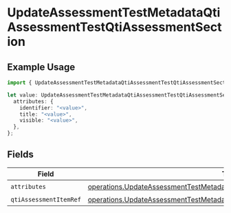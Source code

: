 # UpdateAssessmentTestMetadataQtiAssessmentTestQtiAssessmentSection

## Example Usage

```typescript
import { UpdateAssessmentTestMetadataQtiAssessmentTestQtiAssessmentSection } from "qti/models/operations";

let value: UpdateAssessmentTestMetadataQtiAssessmentTestQtiAssessmentSection = {
  attributes: {
    identifier: "<value>",
    title: "<value>",
    visible: "<value>",
  },
};
```

## Fields

| Field                                                                                                                                                                          | Type                                                                                                                                                                           | Required                                                                                                                                                                       | Description                                                                                                                                                                    |
| ------------------------------------------------------------------------------------------------------------------------------------------------------------------------------ | ------------------------------------------------------------------------------------------------------------------------------------------------------------------------------ | ------------------------------------------------------------------------------------------------------------------------------------------------------------------------------ | ------------------------------------------------------------------------------------------------------------------------------------------------------------------------------ |
| `attributes`                                                                                                                                                                   | [operations.UpdateAssessmentTestMetadataQtiAssessmentSectionAttributes](../../models/operations/updateassessmenttestmetadataqtiassessmentsectionattributes.md)                 | :heavy_check_mark:                                                                                                                                                             | N/A                                                                                                                                                                            |
| `qtiAssessmentItemRef`                                                                                                                                                         | [operations.UpdateAssessmentTestMetadataQtiAssessmentTestQtiAssessmentItemRef](../../models/operations/updateassessmenttestmetadataqtiassessmenttestqtiassessmentitemref.md)[] | :heavy_minus_sign:                                                                                                                                                             | N/A                                                                                                                                                                            |